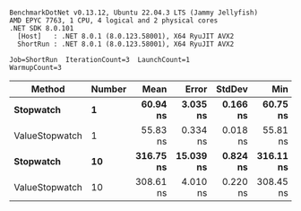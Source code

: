 ```

BenchmarkDotNet v0.13.12, Ubuntu 22.04.3 LTS (Jammy Jellyfish)
AMD EPYC 7763, 1 CPU, 4 logical and 2 physical cores
.NET SDK 8.0.101
  [Host]   : .NET 8.0.1 (8.0.123.58001), X64 RyuJIT AVX2
  ShortRun : .NET 8.0.1 (8.0.123.58001), X64 RyuJIT AVX2

Job=ShortRun  IterationCount=3  LaunchCount=1  
WarmupCount=3  

```
| Method         | Number | Mean      | Error     | StdDev   | Min       | Max       | Gen0   | Allocated |
|--------------- |------- |----------:|----------:|---------:|----------:|----------:|-------:|----------:|
| **Stopwatch**      | **1**      |  **60.94 ns** |  **3.035 ns** | **0.166 ns** |  **60.75 ns** |  **61.05 ns** | **0.0005** |      **40 B** |
| ValueStopwatch | 1      |  55.83 ns |  0.334 ns | 0.018 ns |  55.81 ns |  55.85 ns |      - |         - |
| **Stopwatch**      | **10**     | **316.75 ns** | **15.039 ns** | **0.824 ns** | **316.11 ns** | **317.68 ns** | **0.0005** |      **40 B** |
| ValueStopwatch | 10     | 308.61 ns |  4.010 ns | 0.220 ns | 308.45 ns | 308.86 ns |      - |         - |
